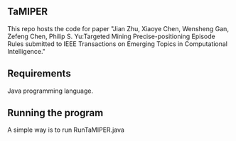 ## TaMIPER
This repo hosts the code for paper "Jian Zhu, Xiaoye Chen, Wensheng Gan, Zefeng Chen, Philip S. Yu:Targeted Mining Precise-positioning Episode Rules submitted to IEEE Transactions on Emerging Topics in Computational Intelligence."

## Requirements
Java programming language.

## Running the program
A simple way is to run RunTaMIPER.java
